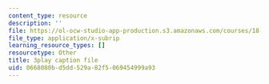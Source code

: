 ```yaml
---
content_type: resource
description: ''
file: https://ol-ocw-studio-app-production.s3.amazonaws.com/courses/18-03sc-differential-equations-fall-2011/0668080bd5dd529a82f5069454999a93_BwIZ0VzKEDg.vtt
file_type: application/x-subrip
learning_resource_types: []
resourcetype: Other
title: 3play caption file
uid: 0668080b-d5dd-529a-82f5-069454999a93
---
```

